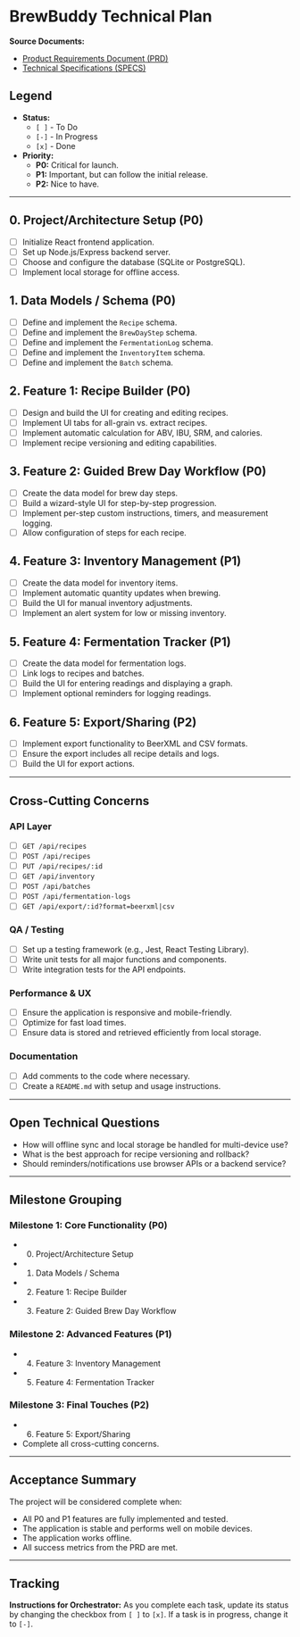 # BrewBuddy Technical Plan

**Source Documents:**
- [Product Requirements Document (PRD)](PRD.md)
- [Technical Specifications (SPECS)](SPECS.md)

## Legend

- **Status:**
  - `[ ]` - To Do
  - `[-]` - In Progress
  - `[x]` - Done
- **Priority:**
  - **P0:** Critical for launch.
  - **P1:** Important, but can follow the initial release.
  - **P2:** Nice to have.

---

## 0. Project/Architecture Setup (P0)

- [ ] Initialize React frontend application.
- [ ] Set up Node.js/Express backend server.
- [ ] Choose and configure the database (SQLite or PostgreSQL).
- [ ] Implement local storage for offline access.

## 1. Data Models / Schema (P0)

- [ ] Define and implement the `Recipe` schema.
- [ ] Define and implement the `BrewDayStep` schema.
- [ ] Define and implement the `FermentationLog` schema.
- [ ] Define and implement the `InventoryItem` schema.
- [ ] Define and implement the `Batch` schema.

## 2. Feature 1: Recipe Builder (P0)

- [ ] Design and build the UI for creating and editing recipes.
- [ ] Implement UI tabs for all-grain vs. extract recipes.
- [ ] Implement automatic calculation for ABV, IBU, SRM, and calories.
- [ ] Implement recipe versioning and editing capabilities.

## 3. Feature 2: Guided Brew Day Workflow (P0)

- [ ] Create the data model for brew day steps.
- [ ] Build a wizard-style UI for step-by-step progression.
- [ ] Implement per-step custom instructions, timers, and measurement logging.
- [ ] Allow configuration of steps for each recipe.

## 4. Feature 3: Inventory Management (P1)

- [ ] Create the data model for inventory items.
- [ ] Implement automatic quantity updates when brewing.
- [ ] Build the UI for manual inventory adjustments.
- [ ] Implement an alert system for low or missing inventory.

## 5. Feature 4: Fermentation Tracker (P1)

- [ ] Create the data model for fermentation logs.
- [ ] Link logs to recipes and batches.
- [ ] Build the UI for entering readings and displaying a graph.
- [ ] Implement optional reminders for logging readings.

## 6. Feature 5: Export/Sharing (P2)

- [ ] Implement export functionality to BeerXML and CSV formats.
- [ ] Ensure the export includes all recipe details and logs.
- [ ] Build the UI for export actions.

---

## Cross-Cutting Concerns

### API Layer

- [ ] `GET /api/recipes`
- [ ] `POST /api/recipes`
- [ ] `PUT /api/recipes/:id`
- [ ] `GET /api/inventory`
- [ ] `POST /api/batches`
- [ ] `POST /api/fermentation-logs`
- [ ] `GET /api/export/:id?format=beerxml|csv`

### QA / Testing

- [ ] Set up a testing framework (e.g., Jest, React Testing Library).
- [ ] Write unit tests for all major functions and components.
- [ ] Write integration tests for the API endpoints.

### Performance & UX

- [ ] Ensure the application is responsive and mobile-friendly.
- [ ] Optimize for fast load times.
- [ ] Ensure data is stored and retrieved efficiently from local storage.

### Documentation

- [ ] Add comments to the code where necessary.
- [ ] Create a `README.md` with setup and usage instructions.

---

## Open Technical Questions

- How will offline sync and local storage be handled for multi-device use?
- What is the best approach for recipe versioning and rollback?
- Should reminders/notifications use browser APIs or a backend service?

---

## Milestone Grouping

### Milestone 1: Core Functionality (P0)

- 0. Project/Architecture Setup
- 1. Data Models / Schema
- 2. Feature 1: Recipe Builder
- 3. Feature 2: Guided Brew Day Workflow

### Milestone 2: Advanced Features (P1)

- 4. Feature 3: Inventory Management
- 5. Feature 4: Fermentation Tracker

### Milestone 3: Final Touches (P2)

- 6. Feature 5: Export/Sharing
- Complete all cross-cutting concerns.

---

## Acceptance Summary

The project will be considered complete when:
- All P0 and P1 features are fully implemented and tested.
- The application is stable and performs well on mobile devices.
- The application works offline.
- All success metrics from the PRD are met.

---

## Tracking

**Instructions for Orchestrator:** As you complete each task, update its status by changing the checkbox from `[ ]` to `[x]`. If a task is in progress, change it to `[-]`.